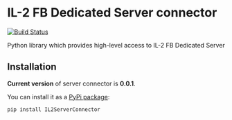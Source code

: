 IL-2 FB Dedicated Server connector
==================================

[![Build Status](https://travis-ci.org/IL2HorusTeam/server-connector.png?branch=master)](https://travis-ci.org/IL2HorusTeam/server-connector)

Python library which provides high-level access to IL-2 FB Dedicated Server


Installation
------------

**Current version** of server connector is **0.0.1**.

You can install it as a [PyPi package](https://pypi.python.org/pypi/IL2ServerConnector/):

    pip install IL2ServerConnector

